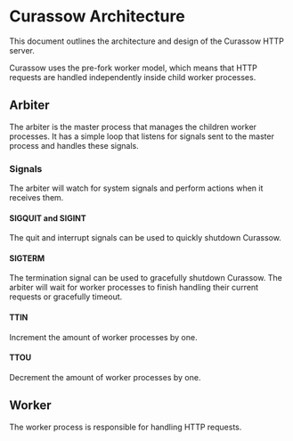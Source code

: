 # Curassow Architecture

This document outlines the architecture and design of the Curassow HTTP server.

Curassow uses the pre-fork worker model, which means that HTTP requests are
handled independently inside child worker processes.

## Arbiter

The arbiter is the master process that manages the children worker processes.
It has a simple loop that listens for signals sent to the master process and
handles these signals.

### Signals

The arbiter will watch for system signals and perform actions when it receives
them.

#### SIGQUIT and SIGINT

The quit and interrupt signals can be used to quickly shutdown Curassow.

#### SIGTERM

The termination signal can be used to gracefully shutdown Curassow. The arbiter
will wait for worker processes to finish handling their current requests or
gracefully timeout.

#### TTIN

Increment the amount of worker processes by one.

#### TTOU

Decrement the amount of worker processes by one.

## Worker

The worker process is responsible for handling HTTP requests.
